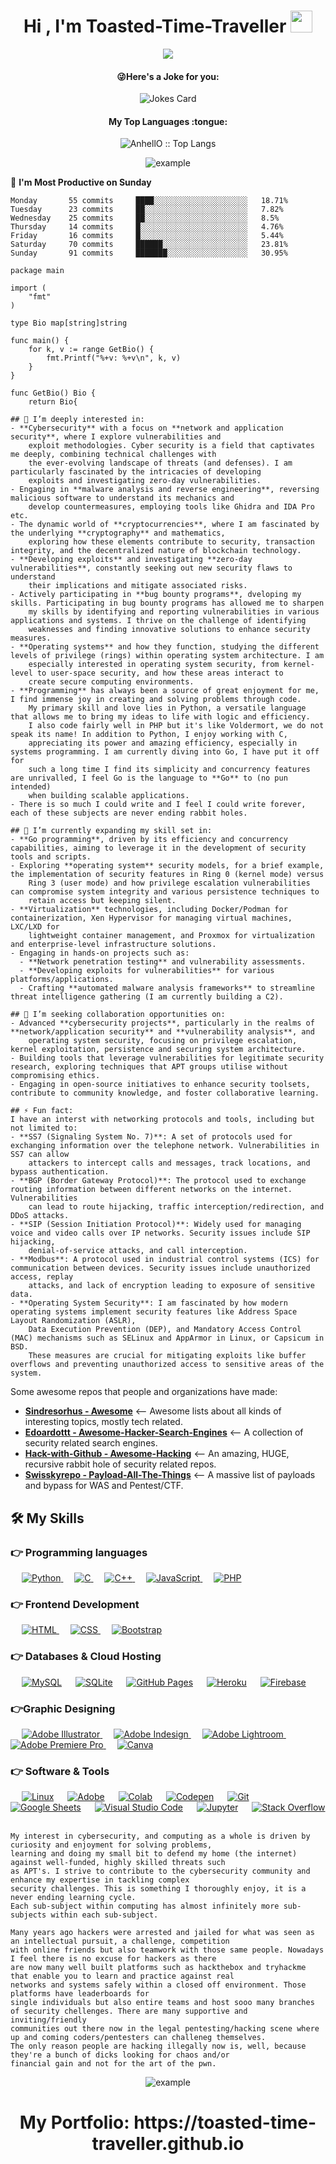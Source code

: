 <h1 align="center">Hi , I'm Toasted-Time-Traveller <img src="https://media.giphy.com/media/hvRJCLFzcasrR4ia7z/giphy.gif" width="35"></h1>
<p align="center">
  <a href="https://github.com/DenverCoder1/readme-typing-svg"><img src="https://readme-typing-svg.herokuapp.com?lines=Computer+Science+Student;Cyber+Security+Enthusiast;RT%20|%20AI%20|%20ML%20Enthusiast;Always%20Learning%20New%20Things&center=true&width=500&height=50"></a>
</p>

<h4 align="center">😜Here's a Joke for you:</h4>
<p align="center"><img src="https://readme-jokes.vercel.app/api" alt="Jokes Card" /></p>

<h4 align="center">My Top Languages :tongue:</h4>

<p align="center"><img src="https://github-readme-stats.vercel.app/api/top-langs/?username=AnhellO&langs_count=10&theme=tokyonight&layout=compact" alt="AnhellO :: Top Langs" /></p>

<p align="center">
  <img  src="https://github.com/toasted-time-traveller/toasted-time-traveller/blob/main/resources/img/grid-snake.svg"
    alt="example" />
</p>

📅 **I'm Most Productive on Sunday** 

```text
Monday       55 commits     ████░░░░░░░░░░░░░░░░░░░░░   18.71% 
Tuesday      23 commits     ██░░░░░░░░░░░░░░░░░░░░░░░   7.82% 
Wednesday    25 commits     ██░░░░░░░░░░░░░░░░░░░░░░░   8.5% 
Thursday     14 commits     █░░░░░░░░░░░░░░░░░░░░░░░░   4.76% 
Friday       16 commits     █░░░░░░░░░░░░░░░░░░░░░░░░   5.44% 
Saturday     70 commits     ██████░░░░░░░░░░░░░░░░░░░   23.81% 
Sunday       91 commits     ███████░░░░░░░░░░░░░░░░░░   30.95%

```

```golang
package main

import (
	"fmt"
)

type Bio map[string]string

func main() {
	for k, v := range GetBio() {
		fmt.Printf("%+v: %+v\n", k, v)
	}
}

func GetBio() Bio {
	return Bio{

## 👀 I’m deeply interested in:
- **Cybersecurity** with a focus on **network and application security**, where I explore vulnerabilities and
	exploit methodologies. Cyber security is a field that captivates me deeply, combining technical challenges with
	the ever-evolving landscape of threats (and defenses). I am particularly fascinated by the intricacies of developing
	exploits and investigating zero-day vulnerabilities.
- Engaging in **malware analysis and reverse engineering**, reversing malicious software to understand its mechanics and
	develop countermeasures, employing tools like Ghidra and IDA Pro etc.
- The dynamic world of **cryptocurrencies**, where I am fascinated by the underlying **cryptography** and mathematics,
	exploring how these elements contribute to security, transaction integrity, and the decentralized nature of blockchain technology.
- **Developing exploits** and investigating **zero-day vulnerabilities**, constantly seeking out new security flaws to understand
	their implications and mitigate associated risks.
- Actively participating in **bug bounty programs**, dveloping my skills. Participating in bug bounty programs has allowed me to sharpen
	my skills by identifying and reporting vulnerabilities in various applications and systems. I thrive on the challenge of identifying
	weaknesses and finding innovative solutions to enhance security measures.
- **Operating systems** and how they function, studying the different levels of privilege (rings) within operating system architecture. I am
	especially interested in operating system security, from kernel-level to user-space security, and how these areas interact to
	create secure computing environments.
- **Programming** has always been a source of great enjoyment for me, I find immense joy in creating and solving problems through code.
	My primary skill and love lies in Python, a versatile language that allows me to bring my ideas to life with logic and efficiency.
	I also code fairly well in PHP but it's like Voldermort, we do not speak its name! In addition to Python, I enjoy working with C,
	appreciating its power and amazing efficiency, especially in systems programming. I am currently diving into Go, I have put it off for
	such a long time I find its simplicity and concurrency features are unrivalled, I feel Go is the language to **Go** to (no pun intended)
	when building scalable applications.
- There is so much I could write and I feel I could write forever, each of these subjects are never ending rabbit holes.

## 🌱 I’m currently expanding my skill set in:
- **Go programming**, driven by its efficiency and concurrency capabilities, aiming to leverage it in the development of security tools and scripts.
- Exploring **operating system** security models, for a brief example, the implementation of security features in Ring 0 (kernel mode) versus
	Ring 3 (user mode) and how privilege escalation vulnerabilities can compromise system integrity and various persistence techniques to
	retain access but keeping silent.
- **Virtualization** technologies, including Docker/Podman for containerization, Xen Hypervisor for managing virtual machines, LXC/LXD for
	lightweight container management, and Proxmox for virtualization and enterprise-level infrastructure solutions.
- Engaging in hands-on projects such as:
  - **Network penetration testing** and vulnerability assessments.
  - **Developing exploits for vulnerabilities** for various platforms/applications.
  - Crafting **automated malware analysis frameworks** to streamline threat intelligence gathering (I am currently building a C2).

## 💞️ I’m seeking collaboration opportunities on:
- Advanced **cybersecurity projects**, particularly in the realms of **network/application security** and **vulnerability analysis**, and
	operating system security, focusing on privilege escalation, kernel exploitation, persistence and securing system architecture.
- Building tools that leverage vulnerabilities for legitimate security research, exploring techniques that APT groups utilise without compromising ethics.
- Engaging in open-source initiatives to enhance security toolsets, contribute to community knowledge, and foster collaborative learning.

## ⚡ Fun fact:
I have an interst with networking protocols and tools, including but not limited to:
- **SS7 (Signaling System No. 7)**: A set of protocols used for exchanging information over the telephone network. Vulnerabilities in SS7 can allow
	attackers to intercept calls and messages, track locations, and bypass authentication.
- **BGP (Border Gateway Protocol)**: The protocol used to exchange routing information between different networks on the internet. Vulnerabilities
	can lead to route hijacking, traffic interception/redirection, and DDoS attacks.
- **SIP (Session Initiation Protocol)**: Widely used for managing voice and video calls over IP networks. Security issues include SIP hijacking,
	denial-of-service attacks, and call interception.
- **Modbus**: A protocol used in industrial control systems (ICS) for communication between devices. Security issues include unauthorized access, replay
	attacks, and lack of encryption leading to exposure of sensitive data.
- **Operating System Security**: I am fascinated by how modern operating systems implement security features like Address Space Layout Randomization (ASLR),
	Data Execution Prevention (DEP), and Mandatory Access Control (MAC) mechanisms such as SELinux and AppArmor in Linux, or Capsicum in BSD.
	These measures are crucial for mitigating exploits like buffer overflows and preventing unauthorized access to sensitive areas of the system.
```
Some awesome repos that people and organizations have made:
- **[Sindresorhus - Awesome](https://github.com/sindresorhus/awesome)** <-- Awesome lists about all kinds of interesting topics, mostly tech related.
- **[Edoardottt - Awesome-Hacker-Search-Engines](https://github.com/edoardottt/awesome-hacker-search-engines)** <-- A collection of security related search engines.
- **[Hack-with-Github - Awesome-Hacking](https://github.com/Hack-with-Github/Awesome-Hacking)** <-- An amazing, HUGE, recursive rabbit hole of security related repos.
- **[Swisskyrepo - Payload-All-The-Things](https://github.com/swisskyrepo/PayloadsAllTheThings)** <-- A massive list of payloads and bypass for WAS and Pentest/CTF.

## 🛠️ My Skills

### 👉 Programming languages

<p align="left"> 
  &emsp;
   <a href="https://www.python.org" target="_blank">
    <img alt="Python" src="https://img.shields.io/badge/Python%20-%2314354C.svg?logo=python&logoColor=white">
  </a> 
  &emsp; 
  <a href="https://www.cprogramming.com/" target="_blank"> 
    <img alt="C" src="https://img.shields.io/badge/C%20-%232370ED.svg?logo=c&logoColor=white">
  </a> 
  &emsp;
  <a href="https://www.w3schools.com/cpp/" target="_blank"> 
    <img alt="C++" src="https://img.shields.io/badge/C++%20-%2300599C.svg?logo=c%2B%2B&logoColor=white">
  </a> 
  &emsp;
  <a href="https://developer.mozilla.org/en-US/docs/Web/JavaScript" target="_blank"> 
     <img alt="JavaScript" src="https://img.shields.io/badge/JavaScript%20-%23F7DF1E.svg?logo=javascript&logoColor=black">
   </a>
  &emsp;
  <a href="https://www.php.net/">
    <img alt="PHP" src="https://img.shields.io/badge/PHP-%23777BB4.svg?logo=php&logoColor=white"/>
  </a>
</p>

### 👉 Frontend Development
<p align="left"> 
  &emsp; 
  <a href="https://www.w3.org/html/" target="_blank"> 
   <img alt="HTML" src="https://img.shields.io/badge/HTML5%20-%23E34F26.svg?logo=html5&logoColor=white">
  </a>   
  &emsp;
  <a href="https://www.w3schools.com/css/" target="_blank">
    <img alt="CSS" src="https://img.shields.io/badge/CSS%20-%231572B6.svg?logo=css3&logoColor=white">
  </a> 
   &emsp;
  <a href="https://getbootstrap.com" target="_blank"> 
    <img alt="Bootstrap" src="https://img.shields.io/badge/Bootstrap-%23563D7C.svg?style=flat&logo=bootstrap&logoColor=white"/>
  </a>
</p>

### 👉 Databases & Cloud Hosting
<p align="left">
  &emsp;
    <a href="https://www.mysql.com/"><img alt="MySQL" src="https://img.shields.io/badge/MySQL-%2300f.svg?style=flat&llogo=mysql&logoColor=white"></a>
  &emsp;
    <a href="https://www.sqlite.org/"><img alt="SQLite" src ="https://img.shields.io/badge/sqlite-%2307405e.svg?style=flat&logo=sqlite&logoColor=white"/></a>
  &emsp;
    <a href="https://www.github.com"><img alt="GitHub Pages" src="https://img.shields.io/badge/GitHub%20Pages-%23327FC7.svg?style=flat&llogo=github&logoColor=white"></a>
  &emsp;
    <a href="https://www.heroku.com/"><img alt="Heroku" src="https://img.shields.io/badge/Heroku%20-%23430098.svg?logo=heroku&logoColor=white"></a>  
  &emsp;
    <a href="https://firebase.google.com/"><img alt="Firebase" src ="https://img.shields.io/badge/Firebase-%23316192.svg?logo=firebase&logoColor=white"></a>
 </p>
  
### 👉Graphic Designing
<p align="left">
  &emsp;
  	
  
   <a href="https://www.adobe.com/in/products/illustrator.html" target="_blank"> 
    <img alt="Adobe Illustrator" src="https://img.shields.io/badge/Adobe Illustrator-%23FF9A00.svg?style=flat&logo=adobeillustrator&logoColor=white"/>
  </a> 
  &emsp;
  <a href="https://www.adobe.com/in/products/indesign.html" target="_blank"> 
    <img alt="Adobe Indesign" src="https://img.shields.io/badge/Adobe Indesign-%e749a0.svg?style=flat&logo=adobeindesign&logoColor=white"/> 
  </a> 
    &emsp;
  <a href="https://www.adobe.com/in/products/photoshop-lightroom.html" target="_blank"> 
    <img alt="Adobe Lightroom" src="https://img.shields.io/badge/Adobe Lightroom-%2300f.svg?style=flat&logo=adobelightroom&logoColor=white"/>
  </a>
   &emsp;
  <a href="https://www.adobe.com/in/products/premiere.html" target="_blank"> 
   <img alt="Adobe Premiere Pro" src="https://img.shields.io/badge/Adobe Premiere Pro-%2300f.svg?style=flat&logo=adobepremierepro&logoColor=white"/>
  </a>
    &emsp;
  <a href="#">
  	<img alt="Canva" src="https://img.shields.io/badge/Canva-%2300C4CC.svg?style=flat&logo=Canva&logoColor=white"/>
  </a>
 </p>

 ### 👉 Software & Tools
 
<p>
  &emsp;
    <a href="#"><img alt="Linux" src="https://img.shields.io/badge/Linux-FCC624?style=flat&logo=linux&logoColor=black"></a>
  &emsp;
    <a href="#"><img alt="Adobe" src="https://img.shields.io/badge/Metasploit%20-%23FF0000.svg?logo=adobe&logoColor=white"></a>
  &emsp;
    <a href="#"><img alt="Colab" src="https://img.shields.io/badge/Cobalt-00b56a.svg?logo=google-colab&logoColor=white"></a>
  &emsp;
    <a href="#"><img alt="Codepen" src="https://img.shields.io/badge/Codepen-000000.svg?logo=codepen&logoColor=white"></a>
  &emsp;
    <a href="#"><img alt="Git" src="https://img.shields.io/badge/Git%20-%23F05033.svg?logo=git&logoColor=white"></a>
  &emsp;
    <a href="#"><img alt="Google Sheets" src="https://img.shields.io/badge/Docker%20-%2334A853.svg?logo=google%20sheets&logoColor=white"></a>
  &emsp;
    <a href="#"><img alt="Visual Studio Code" src="https://img.shields.io/badge/Visual%20Studio%20Code-0078d7.svg?logo=visual-studio-code&logoColor=white"></a>
  &emsp;
    <a href="#"><img alt="Jupyter" src="https://img.shields.io/badge/Jupyter%20-%23F37626.svg?logo=Jupyter&logoColor=white"></a>
  &emsp;
    <a href="#"><img alt="Stack Overflow" src="https://img.shields.io/badge/-Stack%20Overflow-FE7A16?logo=stack-overflow&logoColor=white"></a>
  &emsp;
</p>


	My interest in cybersecurity, and computing as a whole is driven by curiosity and enjoyment for solving problems, 
 	learning and doing my small bit to defend my home (the internet) against well-funded, highly skilled threats such 
  	as APT's. I strive to contribute to the cybersecurity community and enhance my expertise in tackling complex 
   	security challenges. This is something I thoroughly enjoy, it is a never ending learning cycle. 
    Each sub-subject within computing has almost infinitely more sub-subjects within each sub-subject.

	Many years ago hackers were arrested and jailed for what was seen as an intellectual pursuit, a challenge, competition 
 	with online friends but also teamwork with those same people. Nowadays I feel there is no excuse for hackers as there 
  	are now many well built platforms such as hackthebox and tryhackme that enable you to learn and practice against real 
   	networks and systems safely within a closed off environment. Those platforms have leaderboards for 
    single individuals but also entire teams and host sooo many branches of security chellenges. There are many supportive and inviting/friendly 
    communities out there now in the legal pentesting/hacking scene where up and coming coders/pentesters can challeneg themselves. 
    The only reason people are hacking illegally now is, well, because they're a bunch of dicks looking for chaos and/or 
    financial gain and not for the art of the pwn.

<p align="center">
  <img  src="https://github.com/toasted-time-traveller/toasted-time-traveller/blob/main/resources/img/grid-snake.svg"
    alt="example" />
</p>

<h1 align="center">My Portfolio: https://toasted-time-traveller.github.io</h1>

<!---
toasted-time-traveller/toasted-time-traveller is a ✨ special ✨ repository because its `README.md` (this file) appears on your GitHub profile.
You can click the Preview link to take a look at your changes.
--->
